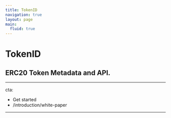 ```yaml
---
title: TokenID
navigation: true
layout: page
main:
  fluid: true
---
```


# TokenID

## ERC20 Token Metadata and API.

---
cta:
  - Get started
  - /introduction/white-paper
---